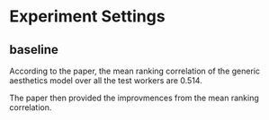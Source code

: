 # Experiment Settings

## baseline

According to the paper, the mean ranking correlation of the generic aesthetics model over all the test workers are 0.514.

The paper then provided the improvmences from the mean ranking correlation.


